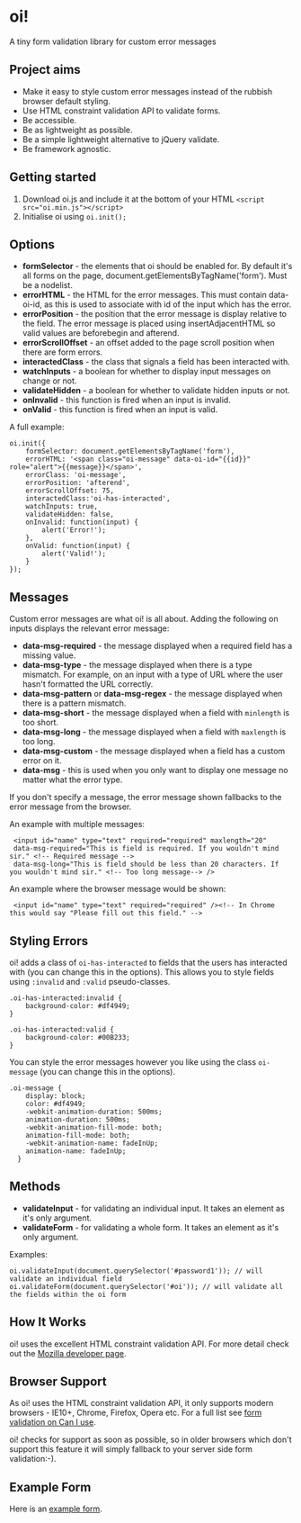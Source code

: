 # oi!

A tiny form validation library for custom error messages

## Project aims

* Make it easy to style custom error messages instead of the rubbish browser default styling.
* Use HTML constraint validation API to validate forms.
* Be accessible.
* Be as lightweight as possible.
* Be a simple lightweight alternative to jQuery validate.
* Be framework agnostic.

## Getting started

1. Download oi.js and include it at the bottom of your HTML `<script src="oi.min.js"></script>`
2. Initialise oi using `oi.init();`

## Options

* **formSelector** - the elements that oi should be enabled for. By default it's all forms on the page, document.getElementsByTagName('form'). Must be a nodelist.
* **errorHTML** - the HTML for the error messages. This must contain data-oi-id, as this is used to associate with id of the input which has the error.
* **errorPosition** - the position that the error message is display relative to the field. The error message is placed using insertAdjacentHTML so valid values are beforebegin and afterend.
* **errorScrollOffset** - an offset added to the page scroll position when there are form errors.
* **interactedClass** - the class that signals a field has been interacted with.
* **watchInputs** - a boolean for whether to display input messages on change or not.
* **validateHidden** - a boolean for whether to validate hidden inputs or not.
* **onInvalid** - this function is fired when an input is invalid.
* **onValid** - this function is fired when an input is valid.

A full example:
```
oi.init({
    formSelector: document.getElementsByTagName('form'),
    errorHTML: '<span class="oi-message" data-oi-id="{{id}}" role="alert">{{message}}</span>',
    errorClass: 'oi-message',
    errorPosition: 'afterend',
    errorScrollOffset: 75,
    interactedClass:'oi-has-interacted',
    watchInputs: true,
    validateHidden: false,
    onInvalid: function(input) {
        alert('Error!');
    },
    onValid: function(input) {
        alert('Valid!');
    }
});
```
## Messages

Custom error messages are what oi! is all about. Adding the following on inputs displays the relevant error message:

* **data-msg-required** - the message displayed when a required field has a missing value.
* **data-msg-type** - the message displayed when there is a type mismatch. For example, on an input with a type of URL where the user hasn't formatted the URL correctly.
* **data-msg-pattern** or **data-msg-regex** - the message displayed when there is a pattern mismatch.
* **data-msg-short** - the message displayed when a field  with `minlength` is too short.
* **data-msg-long** - the message displayed when a field  with `maxlength` is too long.
* **data-msg-custom** - the message displayed when a field has a custom error on it.
* **data-msg** - this is used when you only want to display one message no matter what the error type.

If you don't specify a message, the error message shown fallbacks to the error message from the browser.

An example with multiple messages:
```
 <input id="name" type="text" required="required" maxlength="20"
 data-msg-required="This is field is required. If you wouldn't mind sir." <!-- Required message -->
 data-msg-long="This is field should be less than 20 characters. If you wouldn't mind sir." <!-- Too long message--> />
```

An example where the browser message would be shown:
```
 <input id="name" type="text" required="required" /><!-- In Chrome this would say "Please fill out this field." -->
```

## Styling Errors

oi! adds a class of `oi-has-interacted` to fields that the users has interacted with (you can change this in the options). This allows you to style fields using `:invalid` and `:valid` pseudo-classes.
```
.oi-has-interacted:invalid {
	background-color: #df4949;
}

.oi-has-interacted:valid {
	background-color: #00B233;
}
```
You can style the error messages however you like using the class `oi-message` (you can change this in the options).
```
.oi-message {
	display: block;
	color: #df4949;
	-webkit-animation-duration: 500ms;
    animation-duration: 500ms;
    -webkit-animation-fill-mode: both;
    animation-fill-mode: both;
	-webkit-animation-name: fadeInUp;
  	animation-name: fadeInUp;
  }
```

## Methods

* **validateInput** - for validating an individual input. It takes an element as it's only argument.
* **validateForm** - for validating a whole form. It takes an element as it's only argument.

Examples:

```
oi.validateInput(document.querySelector('#password1')); // will validate an individual field
oi.validateForm(document.querySelector('#oi')); // will validate all the fields within the oi form
```

## How It Works

oi! uses the excellent HTML constraint validation API. For more detail check out the [Mozilla developer page](https://developer.mozilla.org/en-US/docs/Web/Guide/HTML/HTML5/Constraint_validation).

## Browser Support

As oi! uses the HTML constraint validation API, it only supports modern browsers - IE10+, Chrome, Firefox, Opera etc. For a full list see [form validation on Can I use](http://caniuse.com/#feat=form-validation).

oi! checks for support as soon as possible, so in older browsers which don't support this feature it will simply fallback to your server side form validation:-).

## Example Form

Here is an [example form](http://mattbegent.github.io/oi/).
